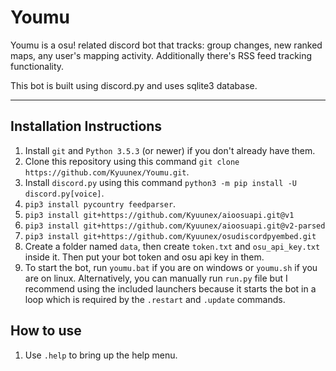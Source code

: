 # Youmu

Youmu is a osu! related discord bot that tracks: group changes, new ranked maps, any user's mapping activity. Additionally there's RSS feed tracking functionality.

This bot is built using discord.py and uses sqlite3 database.

---

## Installation Instructions

1. Install `git` and `Python 3.5.3` (or newer) if you don't already have them.
2. Clone this repository using this command `git clone https://github.com/Kyuunex/Youmu.git`.
3. Install `discord.py` using this command `python3 -m pip install -U discord.py[voice]`.
4. `pip3 install pycountry feedparser`.
5. `pip3 install git+https://github.com/Kyuunex/aioosuapi.git@v1`
6. `pip3 install git+https://github.com/Kyuunex/aioosuapi.git@v2-parsed`
7. `pip3 install git+https://github.com/Kyuunex/osudiscordpyembed.git`
8. Create a folder named `data`, then create `token.txt` and `osu_api_key.txt` inside it. Then put your bot token and osu api key in them. 
9. To start the bot, run `youmu.bat` if you are on windows or `youmu.sh` if you are on linux. Alternatively, you can manually run `run.py` file but I recommend using the included launchers because it starts the bot in a loop which is required by the `.restart` and `.update` commands.

## How to use

1. Use `.help` to bring up the help menu.
